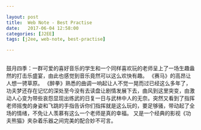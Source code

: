 ```yaml
---

layout: post
title:  Web Note - Best Practise
date:   2017-06-04 12:58:00
categories: [J2EE]
tags: [j2ee, web-note, best-practise]

---
```

##
鼓月四季：一群可爱的喜好音乐的学生和一个同样喜欢玩的老师呈上了一场生趣盎然的打击乐盛宴，由此也感觉到音乐竟然可以这么欢快有趣。
《赛马》的高昂让人想一骋草原。
《醉拳》熟悉的曲调一响起让人不觉一晃而过已经这么多年了，功夫梦还存在记忆的深处至今没有去读盘让剧情发展下去，曲风到这里突变，由激动人心变为带些哀怨显现出练武的日复一日与武林中人的无奈。突然又看到了指挥老师摇曳的身姿和飞跳的手指告诉你们指挥就是这么玩的，要足够骚，带动起了全场的情绪，不免让人羡慕有这么一个老师是真的幸福。
又是一个经典的影视《功夫熊猫》夹杂着乐器之间完美的配合妙不可言。


